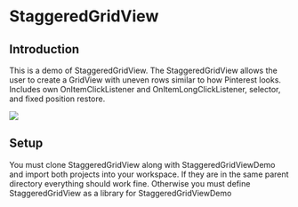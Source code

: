 StaggeredGridView
=======

## Introduction

This is a demo of StaggeredGridView. The StaggeredGridView allows the user to create a GridView with uneven rows similar to how Pinterest looks. Includes own OnItemClickListener and OnItemLongClickListener, selector, and fixed position restore.

![ ](http://f.cl.ly/items/1I0n3i361o3R070y3k46/340616_1355789751.jpeg)

## Setup

You must clone StaggeredGridView along with StaggeredGridViewDemo and import both projects into your workspace. If they are in the same parent directory everything should work fine. Otherwise you must define StaggeredGridView as a library for StaggeredGridViewDemo


